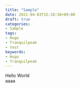 ```yaml
---
title: "Sample"
date: 2021-04-03T15:10:58+09:00
draft: true
categories:
- Sample
tags:
- Hugo
- Tranquilpeak
- test
keywords:
- Hugo
- Tranquilpeak
---
```


Hello World  
aaaa